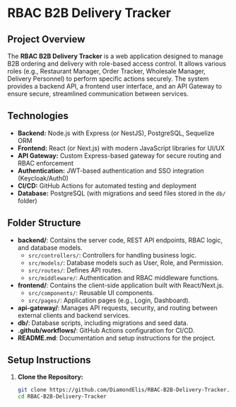 # RBAC B2B Delivery Tracker

## Project Overview
The **RBAC B2B Delivery Tracker** is a web application designed to manage B2B ordering and delivery with role-based access control. It allows various roles (e.g., Restaurant Manager, Order Tracker, Wholesale Manager, Delivery Personnel) to perform specific actions securely. The system provides a backend API, a frontend user interface, and an API Gateway to ensure secure, streamlined communication between services.

## Technologies
- **Backend:** Node.js with Express (or NestJS), PostgreSQL, Sequelize ORM
- **Frontend:** React (or Next.js) with modern JavaScript libraries for UI/UX
- **API Gateway:** Custom Express-based gateway for secure routing and RBAC enforcement
- **Authentication:** JWT-based authentication and SSO integration (Keycloak/Auth0)
- **CI/CD:** GitHub Actions for automated testing and deployment
- **Database:** PostgreSQL (with migrations and seed files stored in the `db/` folder)

## Folder Structure
- **backend/**: Contains the server code, REST API endpoints, RBAC logic, and database models.
  - `src/controllers/`: Controllers for handling business logic.
  - `src/models/`: Database models such as User, Role, and Permission.
  - `src/routes/`: Defines API routes.
  - `src/middleware/`: Authentication and RBAC middleware functions.
- **frontend/**: Contains the client-side application built with React/Next.js.
  - `src/components/`: Reusable UI components.
  - `src/pages/`: Application pages (e.g., Login, Dashboard).
- **api-gateway/**: Manages API requests, security, and routing between external clients and backend services.
- **db/**: Database scripts, including migrations and seed data.
- **.github/workflows/**: GitHub Actions configuration for CI/CD.
- **README.md**: Documentation and setup instructions for the project.

## Setup Instructions
1. **Clone the Repository:**
   ```bash
   git clone https://github.com/DiamondElis/RBAC-B2B-Delivery-Tracker.git
   cd RBAC-B2B-Delivery-Tracker

